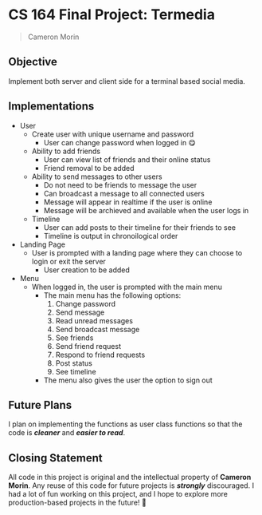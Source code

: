 # CS 164 Final Project: Termedia
> Cameron Morin

## Objective

Implement both server and client side for a terminal based social media.

## Implementations

* User
    * Create user with unique username and password
        * User can change password when logged in :yum:
    * Ability to add friends
        * User can view list of friends and their online status
        * Friend removal to be added
    * Ability to send messages to other users
        * Do not need to be friends to message the user
        * Can broadcast a message to all connected users
        * Message will appear in realtime if the user is online
        * Message will be archieved and available when the user logs in
    * Timeline
        * User can add posts to their timeline for their friends to see
        * Timeline is output in chronoilogical order
* Landing Page
    * User is prompted with a landing page where they can choose to login or exit the server
        * User creation to be added
* Menu
    * When logged in, the user is prompted with the main menu
        * The main menu has the following options:
            1. Change password
            2. Send message
            3. Read unread messages
            4. Send broadcast message
            5. See friends
            6. Send friend request
            7. Respond to friend requests
            8. Post status
            9. See timeline
        * The menu also gives the user the option to sign out

## Future Plans

I plan on implementing the functions as user class functions so that the code is ***cleaner*** and ***easier to read***.

## Closing Statement

All code in this project is original and the intellectual property of __Cameron Morin__. Any reuse of this code for future projects is ***strongly*** discouraged. I had a lot of fun working on this project, and I hope to explore more production-based projects in the future! :rocket:
